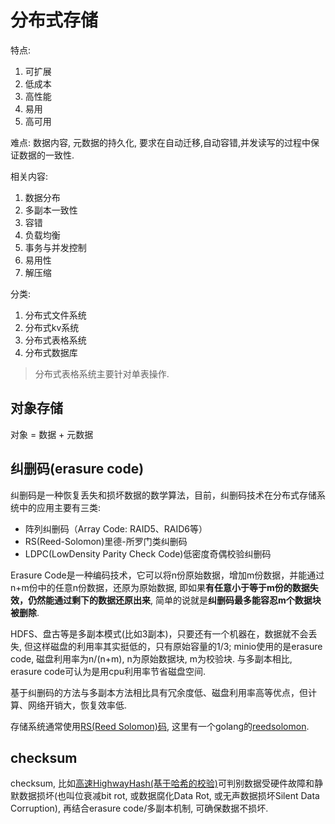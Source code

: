# 分布式存储
特点:
1. 可扩展
1. 低成本
1. 高性能
1. 易用
1. 高可用

难点: 数据内容, 元数据的持久化, 要求在自动迁移,自动容错,并发读写的过程中保证数据的一致性.

相关内容:
1. 数据分布
1. 多副本一致性
1. 容错
1. 负载均衡
1. 事务与并发控制
1. 易用性
1. 解压缩

分类:
1. 分布式文件系统
1. 分布式kv系统
1. 分布式表格系统
1. 分布式数据库

> 分布式表格系统主要针对单表操作.

## 对象存储
对象 = 数据 + 元数据

## 纠删码(erasure code)
纠删码是一种恢复丢失和损坏数据的数学算法，目前，纠删码技术在分布式存储系统中的应用主要有三类:
- 阵列纠删码（Array Code: RAID5、RAID6等）
- RS(Reed-Solomon)里德-所罗门类纠删码
- LDPC(LowDensity Parity Check Code)低密度奇偶校验纠删码

Erasure Code是一种编码技术，它可以将n份原始数据，增加m份数据，并能通过n+m份中的任意n份数据，还原为原始数据, 即如果**有任意小于等于m份的数据失效，仍然能通过剩下的数据还原出来**, 简单的说就是**纠删码最多能容忍m个数据块被删除**.

HDFS、盘古等是多副本模式(比如3副本)，只要还有一个机器在，数据就不会丢失, 但这样磁盘的利用率其实挺低的，只有原始容量的1/3; minio使用的是erasure code, 磁盘利用率为n/(n+m), n为原始数据块, m为校验块. 与多副本相比, erasure code可认为是用cpu利用率节省磁盘空间.

基于纠删码的方法与多副本方法相比具有冗余度低、磁盘利用率高等优点，但计算、网络开销大，恢复效率低.

存储系统通常使用[RS(Reed Solomon)码](https://juejin.cn/post/6844903460928913421), 这里有一个golang的[reedsolomon](https://github.com/klauspost/reedsolomon).

## checksum
checksum, 比如[高速HighwayHash(基于哈希的校验)](https://github.com/minio/highwayhash)可判别数据受硬件故障和静默数据损坏(也叫位衰减bit rot, 或数据腐化Data Rot, 或无声数据损坏Silent Data Corruption), 再结合erasure code/多副本机制, 可确保数据不损坏.